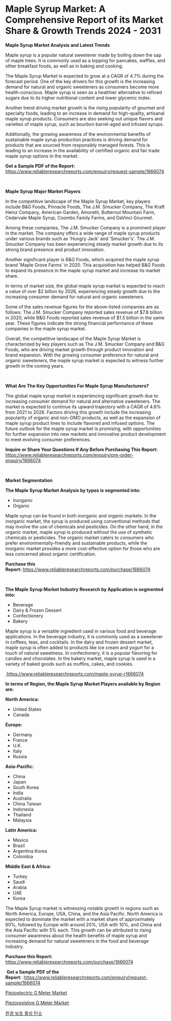 <p><h1>Maple Syrup Market: A Comprehensive Report of its Market Share & Growth Trends 2024 - 2031</h1></p><p><strong>Maple Syrup Market Analysis and Latest Trends</strong></p>
<p><p>Maple syrup is a popular natural sweetener made by boiling down the sap of maple trees. It is commonly used as a topping for pancakes, waffles, and other breakfast foods, as well as in baking and cooking.</p><p>The Maple Syrup Market is expected to grow at a CAGR of 4.7% during the forecast period. One of the key drivers for this growth is the increasing demand for natural and organic sweeteners as consumers become more health-conscious. Maple syrup is seen as a healthier alternative to refined sugars due to its higher nutritional content and lower glycemic index.</p><p>Another trend driving market growth is the rising popularity of gourmet and specialty foods, leading to an increase in demand for high-quality, artisanal maple syrup products. Consumers are also seeking out unique flavors and varieties of maple syrup, such as bourbon barrel-aged and infused syrups.</p><p>Additionally, the growing awareness of the environmental benefits of sustainable maple syrup production practices is driving demand for products that are sourced from responsibly managed forests. This is leading to an increase in the availability of certified organic and fair trade maple syrup options in the market.</p></p>
<p><strong>Get a Sample PDF of the Report:&nbsp;</strong> <a href="https://www.reliableresearchreports.com/enquiry/request-sample/1666074">https://www.reliableresearchreports.com/enquiry/request-sample/1666074</a></p>
<p>&nbsp;</p>
<p><strong>Maple Syrup Major Market Players</strong></p>
<p><p>In the competitive landscape of the Maple Syrup Market, key players include B&G Foods, Pinnacle Foods, The J.M. Smucker Company, The Kraft Heinz Company, American Garden, Amoretti, Butternut Mountain Farm, Cedarvale Maple Syrup, Coombs Family Farms, and DaVinci Gourmet.</p><p>Among these companies, The J.M. Smucker Company is a prominent player in the market. The company offers a wide range of maple syrup products under various brands such as 'Hungry Jack' and 'Smucker's'. The J.M. Smucker Company has been experiencing steady market growth due to its strong brand presence and product innovation.</p><p>Another significant player is B&G Foods, which acquired the maple syrup brand 'Maple Grove Farms' in 2020. This acquisition has helped B&G Foods to expand its presence in the maple syrup market and increase its market share.</p><p>In terms of market size, the global maple syrup market is expected to reach a value of over $2 billion by 2026, experiencing steady growth due to the increasing consumer demand for natural and organic sweeteners.</p><p>Some of the sales revenue figures for the above-listed companies are as follows: The J.M. Smucker Company reported sales revenue of $7.8 billion in 2020, while B&G Foods reported sales revenue of $1.5 billion in the same year. These figures indicate the strong financial performance of these companies in the maple syrup market.</p><p>Overall, the competitive landscape of the Maple Syrup Market is characterized by key players such as The J.M. Smucker Company and B&G Foods, who are driving market growth through product innovation and brand expansion. With the growing consumer preference for natural and organic sweeteners, the maple syrup market is expected to witness further growth in the coming years.</p></p>
<p>&nbsp;</p>
<p><strong>What Are The Key Opportunities For Maple Syrup Manufacturers?</strong></p>
<p><p>The global maple syrup market is experiencing significant growth due to increasing consumer demand for natural and alternative sweeteners. The market is expected to continue its upward trajectory with a CAGR of 4.8% from 2021 to 2026. Factors driving this growth include the increasing popularity of organic and non-GMO products, as well as the expansion of maple syrup product lines to include flavored and infused options. The future outlook for the maple syrup market is promising, with opportunities for further expansion into new markets and innovative product development to meet evolving consumer preferences.</p></p>
<p><strong>Inquire or Share Your Questions If Any Before Purchasing This Report:</strong> <a href="https://www.reliableresearchreports.com/enquiry/pre-order-enquiry/1666074">https://www.reliableresearchreports.com/enquiry/pre-order-enquiry/1666074</a></p>
<p>&nbsp;</p>
<p><strong>Market Segmentation</strong></p>
<p><strong>The Maple Syrup Market Analysis by types is segmented into:</strong></p>
<p><ul><li>Inorganic</li><li>Organic</li></ul></p>
<p><p>Maple syrup can be found in both inorganic and organic markets. In the inorganic market, the syrup is produced using conventional methods that may involve the use of chemicals and pesticides. On the other hand, in the organic market, maple syrup is produced without the use of synthetic chemicals or pesticides. The organic market caters to consumers who prefer environmentally-friendly and sustainable products, while the inorganic market provides a more cost-effective option for those who are less concerned about organic certification.</p></p>
<p><strong>Purchase this Report:&nbsp;</strong><a href="https://www.reliableresearchreports.com/purchase/1666074">https://www.reliableresearchreports.com/purchase/1666074</a></p>
<p>&nbsp;</p>
<p><strong>The Maple Syrup Market Industry Research by Application is segmented into:</strong></p>
<p><ul><li>Beverage</li><li>Dairy & Frozen Dessert</li><li>Confectionery</li><li>Bakery</li></ul></p>
<p><p>Maple syrup is a versatile ingredient used in various food and beverage applications. In the beverage industry, it is commonly used as a sweetener in coffees, teas, and cocktails. In the dairy and frozen dessert market, maple syrup is often added to products like ice cream and yogurt for a touch of natural sweetness. In confectionery, it is a popular flavoring for candies and chocolates. In the bakery market, maple syrup is used in a variety of baked goods such as muffins, cakes, and cookies.</p></p>
<p><a href="https://www.reliableresearchreports.com/maple-syrup-r1666074">&nbsp;https://www.reliableresearchreports.com/maple-syrup-r1666074</a></p>
<p><strong>In terms of Region, the Maple Syrup Market Players available by Region are:</strong></p>
<p>
    <p> <strong> North America: </strong>
        <ul>
            <li>United States</li>
            <li>Canada</li>
        </ul>
        </p> 
    <p> <strong> Europe: </strong>
        <ul>
            <li>Germany</li>
            <li>France</li>
            <li>U.K.</li>
            <li>Italy</li>
            <li>Russia</li>
        </ul>
        </p> 
    <p> <strong> Asia-Pacific: </strong>
        <ul>
            <li>China</li>
            <li>Japan</li>
            <li>South Korea</li>
            <li>India</li>
            <li>Australia</li>
            <li>China Taiwan</li>
            <li>Indonesia</li>
            <li>Thailand</li>
            <li>Malaysia</li>
        </ul>
        </p> 
    <p> <strong> Latin America: </strong>
        <ul>
            <li>Mexico</li>
            <li>Brazil</li>
            <li>Argentina Korea</li>
            <li>Colombia</li>
        </ul>
        </p> 
    <p> <strong> Middle East & Africa: </strong>
        <ul>
            <li>Turkey</li>
            <li>Saudi</li>
            <li>Arabia</li>
            <li>UAE</li>
            <li>Korea</li>
        </ul>
    </p>
    </p>
<p><p>The Maple Syrup market is witnessing notable growth in regions such as North America, Europe, USA, China, and the Asia Pacific. North America is expected to dominate the market with a market share of approximately 60%, followed by Europe with around 20%, USA with 10%, and China and the Asia Pacific with 5% each. This growth can be attributed to rising consumer awareness about the health benefits of maple syrup and increasing demand for natural sweeteners in the food and beverage industry.</p></p>
<p><strong>Purchase this Report: </strong><a href="https://www.reliableresearchreports.com/purchase/1666074">https://www.reliableresearchreports.com/purchase/1666074</a></p>
<p>&nbsp;<strong>Get a Sample PDF of the Report:&nbsp;&nbsp;</strong><a href="https://www.reliableresearchreports.com/enquiry/request-sample/1666074">https://www.reliableresearchreports.com/enquiry/request-sample/1666074</a></p>
<p><strong></strong></p>
<p><p><a href="https://github.com/shahriarnajimjoy333/Market-Research-Report-List-1/blob/main/piezoelectric-g-meter-market.md">Piezoelectric G Meter Market</a></p><p><a href="https://github.com/emnqcawl19/Market-Research-Report-List-1/blob/main/piezoresistive-g-meter-market.md">Piezoresistive G Meter Market</a></p><p><a href="https://github.com/idcefvhkdut6/Market-Research-Report-List-2/blob/main/1235068159961.md">환경 보호 활성 탄소</a></p></p>